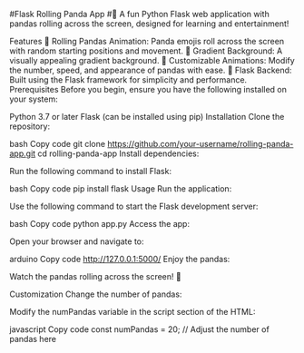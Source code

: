 #Flask Rolling Panda App
#🐼 A fun Python Flask web application with pandas rolling across the screen, designed for learning and entertainment!

Features
🐼 Rolling Pandas Animation: Panda emojis roll across the screen with random starting positions and movement.
🌈 Gradient Background: A visually appealing gradient background.
🔧 Customizable Animations: Modify the number, speed, and appearance of pandas with ease.
📜 Flask Backend: Built using the Flask framework for simplicity and performance.
Prerequisites
Before you begin, ensure you have the following installed on your system:

Python 3.7 or later
Flask (can be installed using pip)
Installation
Clone the repository:

bash
Copy code
git clone https://github.com/your-username/rolling-panda-app.git
cd rolling-panda-app
Install dependencies:

Run the following command to install Flask:

bash
Copy code
pip install flask
Usage
Run the application:

Use the following command to start the Flask development server:

bash
Copy code
python app.py
Access the app:

Open your browser and navigate to:

arduino
Copy code
http://127.0.0.1:5000/
Enjoy the pandas:

Watch the pandas rolling across the screen! 🐼

Customization
Change the number of pandas:

Modify the numPandas variable in the script section of the HTML:

javascript
Copy code
const numPandas = 20; // Adjust the number of pandas here
